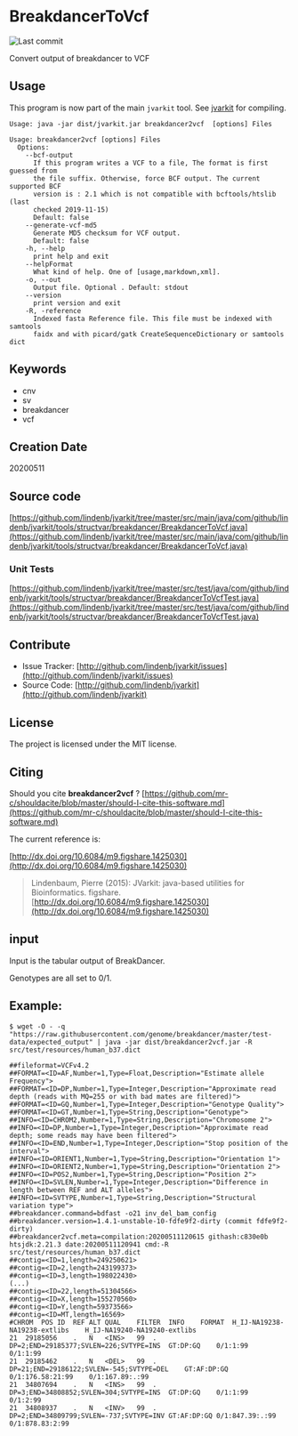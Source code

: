 # BreakdancerToVcf

![Last commit](https://img.shields.io/github/last-commit/lindenb/jvarkit.png)

Convert output of breakdancer to VCF


## Usage


This program is now part of the main `jvarkit` tool. See [jvarkit](JvarkitCentral.md) for compiling.


```
Usage: java -jar dist/jvarkit.jar breakdancer2vcf  [options] Files

Usage: breakdancer2vcf [options] Files
  Options:
    --bcf-output
      If this program writes a VCF to a file, The format is first guessed from 
      the file suffix. Otherwise, force BCF output. The current supported BCF 
      version is : 2.1 which is not compatible with bcftools/htslib (last 
      checked 2019-11-15)
      Default: false
    --generate-vcf-md5
      Generate MD5 checksum for VCF output.
      Default: false
    -h, --help
      print help and exit
    --helpFormat
      What kind of help. One of [usage,markdown,xml].
    -o, --out
      Output file. Optional . Default: stdout
    --version
      print version and exit
    -R, -reference
      Indexed fasta Reference file. This file must be indexed with samtools 
      faidx and with picard/gatk CreateSequenceDictionary or samtools dict

```


## Keywords

 * cnv
 * sv
 * breakdancer
 * vcf



## Creation Date

20200511

## Source code 

[https://github.com/lindenb/jvarkit/tree/master/src/main/java/com/github/lindenb/jvarkit/tools/structvar/breakdancer/BreakdancerToVcf.java](https://github.com/lindenb/jvarkit/tree/master/src/main/java/com/github/lindenb/jvarkit/tools/structvar/breakdancer/BreakdancerToVcf.java)

### Unit Tests

[https://github.com/lindenb/jvarkit/tree/master/src/test/java/com/github/lindenb/jvarkit/tools/structvar/breakdancer/BreakdancerToVcfTest.java](https://github.com/lindenb/jvarkit/tree/master/src/test/java/com/github/lindenb/jvarkit/tools/structvar/breakdancer/BreakdancerToVcfTest.java)


## Contribute

- Issue Tracker: [http://github.com/lindenb/jvarkit/issues](http://github.com/lindenb/jvarkit/issues)
- Source Code: [http://github.com/lindenb/jvarkit](http://github.com/lindenb/jvarkit)

## License

The project is licensed under the MIT license.

## Citing

Should you cite **breakdancer2vcf** ? [https://github.com/mr-c/shouldacite/blob/master/should-I-cite-this-software.md](https://github.com/mr-c/shouldacite/blob/master/should-I-cite-this-software.md)

The current reference is:

[http://dx.doi.org/10.6084/m9.figshare.1425030](http://dx.doi.org/10.6084/m9.figshare.1425030)

> Lindenbaum, Pierre (2015): JVarkit: java-based utilities for Bioinformatics. figshare.
> [http://dx.doi.org/10.6084/m9.figshare.1425030](http://dx.doi.org/10.6084/m9.figshare.1425030)


## input

Input is the tabular output of BreakDancer.

Genotypes are all set to 0/1.

## Example:

```
$ wget -O - -q "https://raw.githubusercontent.com/genome/breakdancer/master/test-data/expected_output" | java -jar dist/breakdancer2vcf.jar -R src/test/resources/human_b37.dict 

##fileformat=VCFv4.2
##FORMAT=<ID=AF,Number=1,Type=Float,Description="Estimate allele Frequency">
##FORMAT=<ID=DP,Number=1,Type=Integer,Description="Approximate read depth (reads with MQ=255 or with bad mates are filtered)">
##FORMAT=<ID=GQ,Number=1,Type=Integer,Description="Genotype Quality">
##FORMAT=<ID=GT,Number=1,Type=String,Description="Genotype">
##INFO=<ID=CHROM2,Number=1,Type=String,Description="Chromosome 2">
##INFO=<ID=DP,Number=1,Type=Integer,Description="Approximate read depth; some reads may have been filtered">
##INFO=<ID=END,Number=1,Type=Integer,Description="Stop position of the interval">
##INFO=<ID=ORIENT1,Number=1,Type=String,Description="Orientation 1">
##INFO=<ID=ORIENT2,Number=1,Type=String,Description="Orientation 2">
##INFO=<ID=POS2,Number=1,Type=String,Description="Position 2">
##INFO=<ID=SVLEN,Number=1,Type=Integer,Description="Difference in length between REF and ALT alleles">
##INFO=<ID=SVTYPE,Number=1,Type=String,Description="Structural variation type">
##breakdancer.command=bdfast -o21 inv_del_bam_config
##breakdancer.version=1.4.1-unstable-10-fdfe9f2-dirty (commit fdfe9f2-dirty)
##breakdancer2vcf.meta=compilation:20200511120615 githash:c830e0b htsjdk:2.21.3 date:20200511120941 cmd:-R src/test/resources/human_b37.dict
##contig=<ID=1,length=249250621>
##contig=<ID=2,length=243199373>
##contig=<ID=3,length=198022430>
(...)
##contig=<ID=22,length=51304566>
##contig=<ID=X,length=155270560>
##contig=<ID=Y,length=59373566>
##contig=<ID=MT,length=16569>
#CHROM	POS	ID	REF	ALT	QUAL	FILTER	INFO	FORMAT	H_IJ-NA19238-NA19238-extlibs	H_IJ-NA19240-NA19240-extlibs
21	29185056	.	N	<INS>	99	.	DP=2;END=29185377;SVLEN=226;SVTYPE=INS	GT:DP:GQ	0/1:1:99	0/1:1:99
21	29185462	.	N	<DEL>	99	.	DP=21;END=29186122;SVLEN=-545;SVTYPE=DEL	GT:AF:DP:GQ	0/1:176.58:21:99	0/1:167.89:.:99
21	34807694	.	N	<INS>	99	.	DP=3;END=34808852;SVLEN=304;SVTYPE=INS	GT:DP:GQ	0/1:1:99	0/1:2:99
21	34808937	.	N	<INV>	99	.	DP=2;END=34809799;SVLEN=-737;SVTYPE=INV	GT:AF:DP:GQ	0/1:847.39:.:99	0/1:878.83:2:99
```




